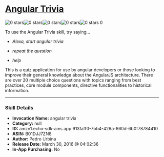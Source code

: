 # [Angular Trivia](http://alexa.amazon.com/#skills/amzn1.echo-sdk-ams.app.913faff0-7bb4-426a-860d-6b0f78784410)
![0 stars](../../images/ic_star_border_black_18dp_1x.png)![0 stars](../../images/ic_star_border_black_18dp_1x.png)![0 stars](../../images/ic_star_border_black_18dp_1x.png)![0 stars](../../images/ic_star_border_black_18dp_1x.png)![0 stars](../../images/ic_star_border_black_18dp_1x.png) 0

To use the Angular Trivia skill, try saying...

* *Alexa, start angular trivia*

* *repeat the question*

* *help*

This is a quiz application for use by angular developers or those looking to improve their general knowledge about the AngularJS architecture. There are over 20 multiple choice questions with topics ranging from best practices, core module components, directive functionalities to historical information.

***

### Skill Details

* **Invocation Name:** angular trivia
* **Category:** null
* **ID:** amzn1.echo-sdk-ams.app.913faff0-7bb4-426a-860d-6b0f78784410
* **ASIN:** B01DJJ7ZN8
* **Author:** Pedro Urbina
* **Release Date:** March 30, 2016 @ 04:02:36
* **In-App Purchasing:** No
